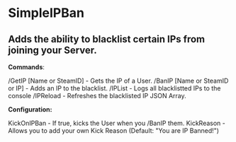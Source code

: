 # SimpleIPBan
## Adds the ability to blacklist certain IPs from joining your Server. 


**Commands**:

/GetIP [Name or SteamID] - Gets the IP of a User.
/BanIP [Name or SteamID or IP] - Adds an IP to the blacklist.
/IPList - Logs all blacklistted IPs to the console
/IPReload - Refreshes the blacklisted IP JSON Array.


**Configuration:**

KickOnIPBan - If true, kicks the User when you /BanIP them.
KickReason - Allows you to add your own Kick Reason (Default: "You are IP Banned!")

